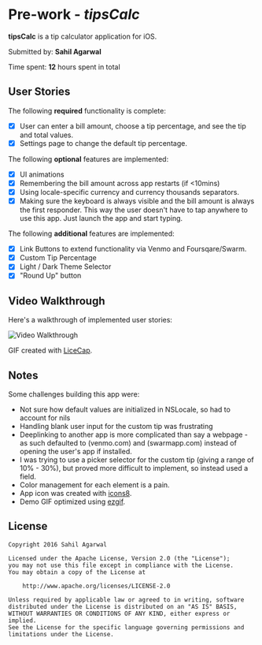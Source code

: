 # Pre-work - *tipsCalc*

**tipsCalc** is a tip calculator application for iOS.

Submitted by: **Sahil Agarwal**

Time spent: **12** hours spent in total

## User Stories

The following **required** functionality is complete:

* [x] User can enter a bill amount, choose a tip percentage, and see the tip and total values.
* [x] Settings page to change the default tip percentage.

The following **optional** features are implemented:
* [x] UI animations
* [x] Remembering the bill amount across app restarts (if <10mins)
* [x] Using locale-specific currency and currency thousands separators.
* [x] Making sure the keyboard is always visible and the bill amount is always the first responder. This way the user doesn't have to tap anywhere to use this app. Just launch the app and start typing.

The following **additional** features are implemented:

- [x] Link Buttons to extend functionality via Venmo and Foursqare/Swarm.
- [x] Custom Tip Percentage
- [x] Light / Dark Theme Selector
- [x] "Round Up" button

## Video Walkthrough 

Here's a walkthrough of implemented user stories:

<img src='http://i.imgur.com/wwDr3hu.gif' title='Video Walkthrough' width='' alt='Video Walkthrough' />

GIF created with [LiceCap](http://www.cockos.com/licecap/).

## Notes

Some challenges building this app were:
* Not sure how default values are initialized in NSLocale, so had to account for nils
* Handling blank user input for the custom tip was frustrating
* Deeplinking to another app is more complicated than say a webpage - as such defaulted to (venmo.com) and (swarmapp.com) instead of opening the user's app if installed.
* I was trying to use a picker selector for the custom tip (giving a range of 10% - 30%), but proved more difficult to implement, so instead used a field.
* Color management for each element is a pain.
* App icon was created with [icons8](https://icons8.com/web-app/for/ios7/money).
* Demo GIF optimized using [ezgif](http://ezgif.com/).

## License

    Copyright 2016 Sahil Agarwal

    Licensed under the Apache License, Version 2.0 (the "License");
    you may not use this file except in compliance with the License.
    You may obtain a copy of the License at

        http://www.apache.org/licenses/LICENSE-2.0

    Unless required by applicable law or agreed to in writing, software
    distributed under the License is distributed on an "AS IS" BASIS,
    WITHOUT WARRANTIES OR CONDITIONS OF ANY KIND, either express or implied.
    See the License for the specific language governing permissions and
    limitations under the License.